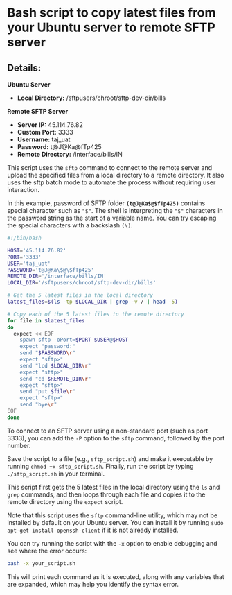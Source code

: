# Bash script to copy latest files from your Ubuntu server to remote SFTP server

## Details:

**Ubuntu Server**
- **Local Directory:** /sftpusers/chroot/sftp-dev-dir/bills

**Remote SFTP Server**
- **Server IP:** 45.114.76.82
- **Custom Port:** 3333
- **Username:** taj_uat
- **Password:** t@J@Ka$@$fTp425
- **Remote Directory:** /interface/bills/IN

This script uses the `sftp` command to connect to the remote server and upload the specified files from a local directory to a remote directory. It also uses the sftp batch mode to automate the process without requiring user interaction.

In this example, password of SFTP folder **`(t@J@Ka$@$fTp425)`** contains special character such as `"$"`. The shell is interpreting the `"$"` characters in the password string as the start of a variable name. You can try escaping the special characters with a backslash `(\)`.

```bash
#!/bin/bash

HOST='45.114.76.82'
PORT='3333'
USER='taj_uat'
PASSWORD='t@J@Ka\$@\$fTp425' 
REMOTE_DIR='/interface/bills/IN'
LOCAL_DIR='/sftpusers/chroot/sftp-dev-dir/bills'

# Get the 5 latest files in the local directory
latest_files=$(ls -tp $LOCAL_DIR | grep -v / | head -5)

# Copy each of the 5 latest files to the remote directory
for file in $latest_files
do
  expect << EOF
    spawn sftp -oPort=$PORT $USER@$HOST
    expect "password:"
    send "$PASSWORD\r"
    expect "sftp>"
    send "lcd $LOCAL_DIR\r"
    expect "sftp>"
    send "cd $REMOTE_DIR\r"
    expect "sftp>"
    send "put $file\r"
    expect "sftp>"
    send "bye\r"
EOF
done
```

To connect to an SFTP server using a non-standard port (such as port 3333), you can add the `-P` option to the `sftp` command, followed by the port number.

Save the script to a file (e.g., `sftp_script.sh`) and make it executable by running `chmod +x sftp_script.sh`. Finally, run the script by typing `./sftp_script.sh` in your terminal.

This script first gets the 5 latest files in the local directory using the `ls` and `grep` commands, and then loops through each file and copies it to the remote directory using the `expect` script.

Note that this script uses the `sftp` command-line utility, which may not be installed by default on your Ubuntu server. You can install it by running `sudo apt-get install openssh-client` if it is not already installed.

You can try running the script with the `-x` option to enable debugging and see where the error occurs:

```bash
bash -x your_script.sh
```

This will print each command as it is executed, along with any variables that are expanded, which may help you identify the syntax error.
